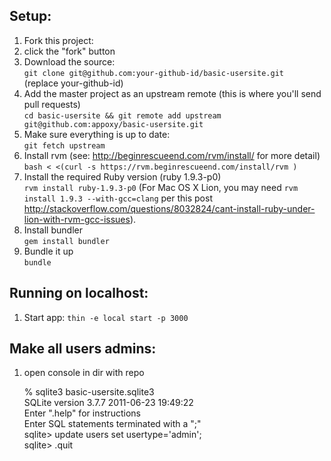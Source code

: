 ## Setup:

1. Fork this project:
  1. click the "fork" button
1. Download the source:<br>
  `git clone git@github.com:your-github-id/basic-usersite.git`<br>
  (replace your-github-id)
1. Add the master project as an upstream remote (this is where you'll send pull requests)<br>
  `cd basic-usersite && git remote add upstream git@github.com:appoxy/basic-usersite.git`
1. Make sure everything is up to date:<br>
  `git fetch upstream`
1. Install rvm (see: http://beginrescueend.com/rvm/install/ for more detail)<br>
  `bash < <(curl -s https://rvm.beginrescueend.com/install/rvm )`<br>
1. Install the required Ruby version (ruby 1.9.3-p0)<br>
        `rvm install ruby-1.9.3-p0`
        (For Mac OS X Lion, you may need `rvm install 1.9.3 --with-gcc=clang` per this post http://stackoverflow.com/questions/8032824/cant-install-ruby-under-lion-with-rvm-gcc-issues).
1. Install bundler<br>
  `gem install bundler`
1. Bundle it up<br>
  `bundle`<br>

## Running on localhost:

1. Start app: `thin -e local start -p 3000`

## Make all users admins:

1. open console in dir with repo

    % sqlite3 basic-usersite.sqlite3<br>
    SQLite version 3.7.7 2011-06-23 19:49:22<br>
    Enter ".help" for instructions<br>
    Enter SQL statements terminated with a ";"<br>
    sqlite> update users set usertype='admin';<br>
    sqlite> .quit
